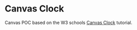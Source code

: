 # Canvas Clock

Canvas POC based on the W3 schools [Canvas Clock](https://www.w3schools.com/graphics/canvas_clock.asp) tutorial.
